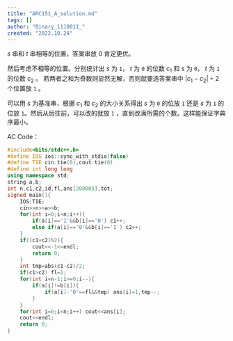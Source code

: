 ```yaml
---
title: "ARC151_A_solution.md"
tags: []
author: "Binary_1110011_"
created: "2022.10.24"
---
```


$s$ 串和 $t$ 串相等的位置，答案串放 $0$ 肯定更优。

然后考虑不相等的位置。分别统计出 $s$ 为 `1`， $t$ 为 `0` 的位数 $c_1$ 和 $s$ 为 `0`， $t$ 为 `1` 的位数 $c_2$ 。 若两者之和为奇数则显然无解，否则就要选答案串中 $|c_1-c_2|\div 2$ 个位置放 `1` 。

可以用 $s$ 为基准串，根据 $c_1$ 和 $c_2$ 的大小关系得出 $s$ 为 `0` 的位放 `1` 还是 $s$ 为 `1` 的位放 `1`。然后从后往前，可以改的就放 `1` ，直到改满所需的个数。这样能保证字典序最小。

AC Code：

```c++
#include<bits/stdc++.h>
#define IOS ios::sync_with_stdio(false)
#define TIE cin.tie(0),cout.tie(0) 
#define int long long
using namespace std;
string a,b;
int n,c1,c2,id,fl,ans[200005],tot;
signed main(){
	IOS;TIE;
	cin>>n>>a>>b;
	for(int i=0;i<n;i++){
		if(a[i]=='1'&&b[i]=='0') c1++;
		else if(a[i]=='0'&&b[i]=='1') c2++;
	}
	if((c1+c2)%2){
		cout<<-1<<endl;
		return 0;
	}
	int tmp=abs(c1-c2)/2;
	if(c1>c2) fl=1;
	for(int i=n-1;i>=0;i--){
		if(a[i]!=b[i]){
			if(a[i]-'0'==fl&&tmp) ans[i]=1,tmp--;
		}
	}
	for(int i=0;i<n;i++) cout<<ans[i];
	cout<<endl;
	return 0;
} 
```

